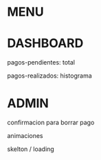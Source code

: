 
MENU
=====

DASHBOARD 
==========
pagos-pendientes: 
    total
    
pagos-realizados: 
    histograma

ADMIN
======
confirmacion para borrar pago

animaciones

skelton / loading
